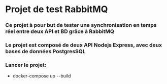 # Projet de test RabbitMQ

### Ce projet à pour but de tester une synchronisation en temps réel entre deux API et BD grâce à RabbitMQ
### Le projet est composé de deux API Nodejs Express, avec deux bases de données PostgresSQL

### Lancer le projet:
* docker-compose up --build



